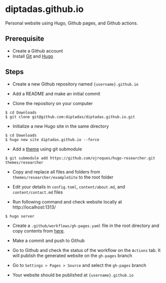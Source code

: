 # diptadas.github.io

Personal website using Hugo, Github pages, and Github actions.

## Prerequisite

- Create a Github account
- Install [Git](https://git-scm.com/book/en/v2/Getting-Started-Installing-Git) and [Hugo](https://gohugo.io/getting-started/installing/)

## Steps

- Create a new Github repository named `{username}.github.io`

- Add a README and make an initial commit

- Clone the repository on your computer

```
$ cd Downloads
$ git clone git@github.com:diptadas/diptadas.github.io.git
```

- Initialize a new Hugo site in the same directory

```
$ cd Downloads
$ hugo new site diptadas.github.io --force
```

- Add a [theme](https://themes.gohugo.io/) using git submodule

```
$ git submodule add https://github.com/ojroques/hugo-researcher.git themes/researcher
```

- Copy and replace all files and folders from `themes/researcher/exampleSite` to the root folder

- Edit your details in `config.toml`,  `content/about.md`, and `content/contact.md` files

- Run following command and check website locally at http://localhost:1313/

```
$ hugo server
```

- Create a `.github/workflows/gh-pages.yaml` file in the root directory and copy contents from [here](https://gohugo.io/hosting-and-deployment/hosting-on-github/).

- Make a commit and push to Github

- Go to Github and check the status of the workflow on the `Actions` tab. It will publish the generated website on the `gh-pages` branch

- Go to `Settings > Pages > Source` and select the `gh-pages` branch

- Your website should be published at `{username}.github.io`
